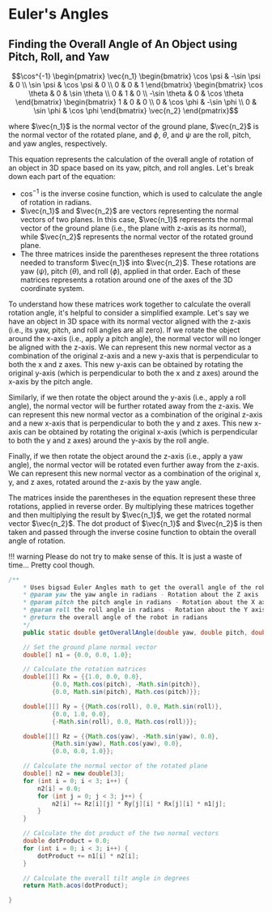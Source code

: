 # Euler's Angles

## Finding the Overall Angle of An Object using Pitch, Roll, and Yaw
$$\cos^{-1} \begin{pmatrix}
    \vec{n_1} \begin{bmatrix}
    \cos \psi & -\sin \psi & 0 \\
    \sin \psi & \cos \psi & 0 \\
    0 & 0 & 1
    \end{bmatrix} \begin{bmatrix}
    \cos \theta & 0 & \sin \theta  \\ 
    0 & 1 & 0 \\
    -\sin \theta & 0 & \cos \theta
    \end{bmatrix} \begin{bmatrix}
    1 & 0 & 0 \\
    0 & \cos \phi & -\sin \phi \\
    0 & \sin \phi & \cos \phi
    \end{bmatrix} 
    \vec{n_2} \end{pmatrix}$$


where $\vec{n_1}$ is the normal vector of the ground plane, $\vec{n_2}$ is the normal vector of the rotated plane, and $\phi$, $\theta$, and $\psi$ are the roll, pitch, and yaw angles, respectively.

This equation represents the calculation of the overall angle of rotation of an object in 3D space based on its yaw, pitch, and roll angles. Let's break down each part of the equation:

- $\cos^{-1}$ is the inverse cosine function, which is used to calculate the angle of rotation in radians.
- $\vec{n_1}$ and $\vec{n_2}$ are vectors representing the normal vectors of two planes. In this case, $\vec{n_1}$ represents the normal vector of the ground plane (i.e., the plane with z-axis as its normal), while $\vec{n_2}$ represents the normal vector of the rotated ground plane.
- The three matrices inside the parentheses represent the three rotations needed to transform $\vec{n_1}$ into $\vec{n_2}$. These rotations are yaw ($\psi$), pitch ($\theta$), and roll ($\phi$), applied in that order. Each of these matrices represents a rotation around one of the axes of the 3D coordinate system.

To understand how these matrices work together to calculate the overall rotation angle, it's helpful to consider a simplified example. Let's say we have an object in 3D space with its normal vector aligned with the z-axis (i.e., its yaw, pitch, and roll angles are all zero). If we rotate the object around the x-axis (i.e., apply a pitch angle), the normal vector will no longer be aligned with the z-axis. We can represent this new normal vector as a combination of the original z-axis and a new y-axis that is perpendicular to both the x and z axes. This new y-axis can be obtained by rotating the original y-axis (which is perpendicular to both the x and z axes) around the x-axis by the pitch angle.

Similarly, if we then rotate the object around the y-axis (i.e., apply a roll angle), the normal vector will be further rotated away from the z-axis. We can represent this new normal vector as a combination of the original z-axis and a new x-axis that is perpendicular to both the y and z axes. This new x-axis can be obtained by rotating the original x-axis (which is perpendicular to both the y and z axes) around the y-axis by the roll angle.

Finally, if we then rotate the object around the z-axis (i.e., apply a yaw angle), the normal vector will be rotated even further away from the z-axis. We can represent this new normal vector as a combination of the original x, y, and z axes, rotated around the z-axis by the yaw angle.

The matrices inside the parentheses in the equation represent these three rotations, applied in reverse order. By multiplying these matrices together and then multiplying the result by $\vec{n_1}$, we get the rotated normal vector $\vec{n_2}$. The dot product of $\vec{n_1}$ and $\vec{n_2}$ is then taken and passed through the inverse cosine function to obtain the overall angle of rotation.

!!! warning
    Please do not try to make sense of this. It is just a waste of time... Pretty cool though.

```java title="Code Form" linenums="1"
/**
    * Uses bigsad Euler Angles math to get the overall angle of the robot.
    * @param yaw the yaw angle in radians - Rotation about the Z axis
    * @param pitch the pitch angle in radians - Rotation about the X axis
    * @param roll the roll angle in radians - Rotation about the Y axis
    * @return the overall angle of the robot in radians
    */
    public static double getOverallAngle(double yaw, double pitch, double roll) {

    // Set the ground plane normal vector
    double[] n1 = {0.0, 0.0, 1.0};

    // Calculate the rotation matrices
    double[][] Rx = {{1.0, 0.0, 0.0},
            {0.0, Math.cos(pitch), -Math.sin(pitch)},
            {0.0, Math.sin(pitch), Math.cos(pitch)}};

    double[][] Ry = {{Math.cos(roll), 0.0, Math.sin(roll)},
            {0.0, 1.0, 0.0},
            {-Math.sin(roll), 0.0, Math.cos(roll)}};

    double[][] Rz = {{Math.cos(yaw), -Math.sin(yaw), 0.0},
            {Math.sin(yaw), Math.cos(yaw), 0.0},
            {0.0, 0.0, 1.0}};

    // Calculate the normal vector of the rotated plane
    double[] n2 = new double[3];
    for (int i = 0; i < 3; i++) {
        n2[i] = 0.0;
        for (int j = 0; j < 3; j++) {
            n2[i] += Rz[i][j] * Ry[j][i] * Rx[j][i] * n1[j];
        }
    }

    // Calculate the dot product of the two normal vectors
    double dotProduct = 0.0;
    for (int i = 0; i < 3; i++) {
        dotProduct += n1[i] * n2[i];
    }

    // Calculate the overall tilt angle in degrees
    return Math.acos(dotProduct);

}
```